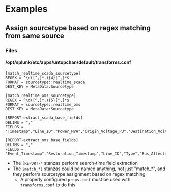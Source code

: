# Examples
## Assign sourcetype based on regex matching from same source
### Files
#### /opt/splunk/etc/apps/untopchan/default/transforms.conf
```
[match_realtime_scada_sourcetype]
REGEX = ^\d([^,]*,){4}[^,]*$
FORMAT = sourcetype::realtime_scada
DEST_KEY = MetaData:Sourcetype

[match_realtime_oms_sourcetype]
REGEX = ^\d([^,]*,){5}[^,]*$
FORMAT = sourcetype::realtime_oms
DEST_KEY = MetaData:Sourcetype

[REPORT-extract_scada_base_fields]
DELIMS = ","
FIELDS = "Timestamp","Line_ID","Power_MVA","Origin_Voltage_PU","Destination_Voltage_PU"

[REPORT-extract_oms_base_fields]
DELIMS = ","
FIELDS = "Event_Timestamp","Restoration_Timestamp","Line_ID","Type","Bus_Affected","Amount_MW"
```
- The `[REPORT-*` stanzas perform search-time field extraction
- The `[match_*]` stanzas could be named anything, not just "match_*", and they perform sourcetype assignment based on regex matching
  - A properly configured `props.conf` must be used with `transforms.conf` to do this